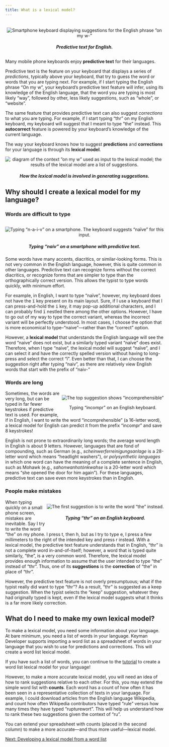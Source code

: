 ```yaml
---
title: What is a lexical model?
---
```


<div markdown="1" style="float: right; margin: 1%; text-align: center">

![Smartphone keyboard displaying suggestions for the English phrase ”on
my w-”](/cdn/dev/img/developer/120/lm/whatis-on-my-w.png)

##### Predictive text for English.

</div>

Many mobile phone keyboards enjoy **predictive text** for their
languages.

Predictive text is the feature on your keyboard that displays a series
of _predictions_, typically above your keyboard,
that try to guess the word or words that you are typing next. For
example, if I start typing the English phrase “On my w”, your keyboard’s
predictive text feature will infer, using its knowledge of the English
language, that the word you are typing is most likely “way”, followed by
other, less likely suggestions, such as “whole”, or “website”.

The same feature that provides predictive text can also suggest
_corrections_ to what you are typing. For
example, if I start typing “thr” on my English keyboard, my keyboard
will suggest that I meant to type “the” instead. This **autocorrect**
feature is powered by your keyboard’s knowledge of the current language.

The way your keyboard knows how to suggest **predictions** and
**corrections** for your language is through its **lexical model**.

<div markdown="1" style="text-align: center">

![diagram of the context ”on my w” used as input to the lexical model;
the results of the lexical model are a list of
suggestions.](/cdn/dev/img/developer/120/lm/overview.svg)

##### How the lexical model is involved in generating suggestions.

</div>

## Why should I create a lexical model for my language?

### Words are difficult to type

<div markdown="1" style="float: right; text-align: center">

![Typing “n-a-i-v” on a smartphone. The keyboard suggests “naïve” for
this input.](/cdn/dev/img/developer/120/lm/whatis-naiv.png)

##### Typing “naiv” on a smartphone with predictive text.

</div>

Some words have many accents, diacritics, or similar-looking forms. This
is not very common in the English language, however, this is quite
common in other languages. Predictive text can recognize forms without
the correct diacritics, or recognize forms that are simpler to type than
the orthographically correct version. This allows the typist to type
words quickly, with minimum effort.

For example, in English, I want to type “naïve”, however, my keyboard
does not have the <kbd>ï</kbd> key present on its main
layout. Sure, if I use a keyboard that I can press-and-hold the
<kbd>i</kbd> key, it may pop-up additional characters,
and I can probably find <kbd>ï</kbd> nestled there
among the other options. However, I have to go out of my way to type the
correct variant, whereas the incorrect variant will be perfectly
understood. In most cases, I choose the option that is more economical
to type–“naive”—rather than the “correct” option.

However, a **lexical model** that understands the English language will
see the word “naive” does not exist, but a similarly typed variant
“naïve” does exist. Therefore, when I type “naive”, the lexical model
will suggest “naïve”, and I can select it and have the correctly spelled
version without having to long-press and select the correct “ï”. Even
better than that, I can choose the suggestion right after typing “naiv”,
as there are relatively view English words that start with the prefix of
“naiv-”

### Words are long

<div markdown="1" style="float: right; text-align: center">

![The top suggestion shows
“incomprehensible”](/cdn/dev/img/developer/120/lm/whatis-incompr.png)

Typing “incompr” on an English keyboard.

</div>

Sometimes, the words are very long, but can be typed in far fewer
keystrokes if predictive text is used. For example, if in English, I
want to write the word “incomprehensible” (a 16-letter word), a lexical
model for English can predict it from the prefix “incompr” and save 8
keystrokes!

English is not prone to extraordinarily long words; the average word
length in English is about 9 letters. However, languages that are fond
of compounding, such as German (e.g.,
_scheinwerferreinigungsanlage_ is a 28-letter word
which means “headlight washers”), or _polysynthetic
languages_ in which one word can have the meaning of a complete
sentence in English, such as Mohawk (e.g.,
_sahonwanhotónkwahse_ is a 20-letter word which
means “she
opened the door for him again”). For these languages, predictive
text can save even more keystrokes than in English.

### People make mistakes

<div markdown="1" style="float: right;text-align: center">

![The first suggestion is to write the word “the”
instead.](/cdn/dev/img/developer/120/lm/whatis-correct-thr.png)

##### Typing “thr” on an English keyboard.

</div>

When typing quickly on a small phone screen, mistakes are inevitable.
Say I try to write the word “the” on my phone. I press
<span class="kbd ios">t</span>, then <span class="kbd ios">h</span>, but
as I try to type <span class="kbd ios">e</span>, I press a few
millimeters to the right of the intended key and press
<span class="kbd ios">r</span> instead. With a lexical model, the
predictive text feature understands that in English, “thr” is not a
complete word in-and-of-itself; however, a word that is typed quite
similarly, “the”, is a very common word. Therefore, the lexical model
provides enough information to assume that the user intended to type
“the” instead of “thr”. Thus, one of its **suggestions** is the
**correction** of “the” in place of “thr”.

However, the predictive text feature is not overly presumptuous; what if
the typist really did want to type “thr”? As a result, “thr” is
suggested as a <span class="dfn">keep suggestion</span>. When the typist
selects the “keep” suggestion, whatever they had originally typed is
kept, even if the lexical model suggests what it thinks is a far more
likely correction.

## What do I need to make my own lexical model?

To make a lexical model, you need some information about your language.
At bare minimum, you need a list of words in your language. Keyman
Developer supports importing a word list as a spreadsheet of words in
your language that you wish to use for predictions and corrections. This
will create a <span class="dfn">word list lexical model</span>.

If you have such a list of words, you can continue to the
[tutorial](../tutorial) to create a word list lexical model for your
language!

However, to make a more accurate lexical model, you will need an idea of
how to rank suggestions relative to each other. For this, you may extend
the simple word list with **counts**. Each word has a count of how often
it has been seen in a representative collection of texts in your
language. For example, I could download articles from the English
language Wikipedia, and count how often Wikipedia contributors have
typed “rule” versus how many times they have typed “rupturewort”. This
will help us understand how to rank these two suggestions given the
context of “ru”.

You can extend your spreadsheet with counts (placed in the second
column) to make a more accurate—and thus more useful—lexical model.

[Next: Developing a lexical model from a word list](../tutorial)
